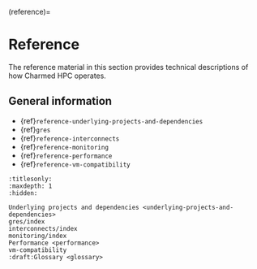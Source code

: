 (reference)=
# Reference

The reference material in this section provides technical descriptions of how
Charmed HPC operates.

## General information

- {ref}`reference-underlying-projects-and-dependencies`
- {ref}`gres`
- {ref}`reference-interconnects`
- {ref}`reference-monitoring`
- {ref}`reference-performance`
- {ref}`reference-vm-compatibility`
<!-- - {ref}`reference-glossary` -->

```{filtered-toctree}
:titlesonly:
:maxdepth: 1
:hidden:

Underlying projects and dependencies <underlying-projects-and-dependencies>
gres/index
interconnects/index
monitoring/index
Performance <performance>
vm-compatibility
:draft:Glossary <glossary>

```
